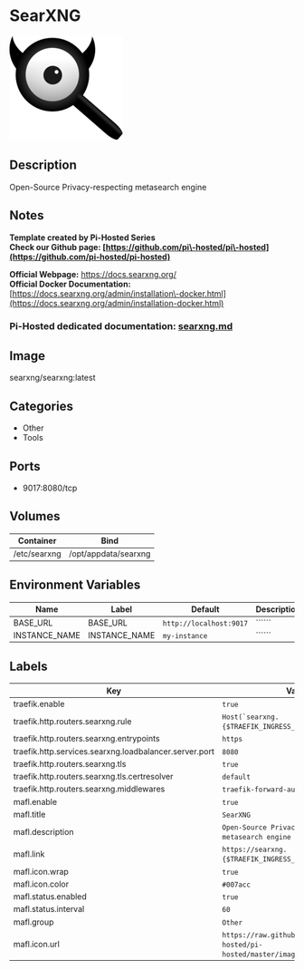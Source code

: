 # SearXNG

![Logo](images/SearXNG.png)

## Description
Open\-Source Privacy\-respecting metasearch engine

## Notes
**Template created by Pi\-Hosted Series**  
**Check our Github page: [https://github.com/pi\-hosted/pi\-hosted](https://github.com/pi-hosted/pi-hosted)**  
  
**Official Webpage:** <https://docs.searxng.org/>  
**Official Docker Documentation:** [https://docs.searxng.org/admin/installation\-docker.html](https://docs.searxng.org/admin/installation-docker.html)  
### **Pi\-Hosted dedicated documentation:** [searxng.md](https://github.com/pi-hosted/pi-hosted/blob/master/docs/searxng.md)

  
  
  


## Image
searxng/searxng:latest

## Categories
- Other
- Tools

## Ports
- 9017:8080/tcp

## Volumes
| Container | Bind |
|-----------|------|
| /etc/searxng | /opt/appdata/searxng |

## Environment Variables
| Name | Label | Default | Description |
|------|-------|---------|-------------|
| BASE_URL | BASE_URL | ```http://localhost:9017``` | `````` |
| INSTANCE_NAME | INSTANCE_NAME | ```my-instance``` | `````` |

## Labels
| Key | Value |
|-----|-------|
| traefik.enable | ```true``` |
| traefik.http.routers.searxng.rule | ```Host(`searxng.{$TRAEFIK_INGRESS_DOMAIN}`)``` |
| traefik.http.routers.searxng.entrypoints | ```https``` |
| traefik.http.services.searxng.loadbalancer.server.port | ```8080``` |
| traefik.http.routers.searxng.tls | ```true``` |
| traefik.http.routers.searxng.tls.certresolver | ```default``` |
| traefik.http.routers.searxng.middlewares | ```traefik-forward-auth``` |
| mafl.enable | ```true``` |
| mafl.title | ```SearXNG``` |
| mafl.description | ```Open-Source Privacy-respecting metasearch engine``` |
| mafl.link | ```https://searxng.{$TRAEFIK_INGRESS_DOMAIN}``` |
| mafl.icon.wrap | ```true``` |
| mafl.icon.color | ```#007acc``` |
| mafl.status.enabled | ```true``` |
| mafl.status.interval | ```60``` |
| mafl.group | ```Other``` |
| mafl.icon.url | ```https://raw.githubusercontent.com/pi-hosted/pi-hosted/master/images/searx.png``` |

